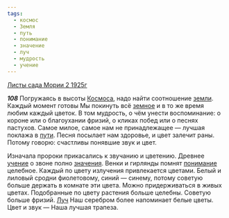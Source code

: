 ```yaml
---
tags:
  - космос
  - Земля
  - путь
  - понимание
  - значение
  - луч
  - мудрость
  - учение
---
```


[Листы сада Мории 2 1925г](/agni/1925)

___108___
Погружаясь в высоты [Космоса](/tag/#космос), надо найти соотношение [земли](/tag/#Земля). Каждый момент готовы Мы покинуть всё [земное](/tag/#Земля) и в то же время любим каждый цветок. В том мудрость, о чём унести воспоминание: о короне или о благоухании фризий, о кликах побед или о песнях пастухов. Самое милое, самое нам не принадлежащее — лучшая поклажа в [пути](/tag/#путь). Песня посылает нам здоровье, и цвет залечит раны. Потому говорю: счастливы понявшие звук и цвет.   

Изначала пророки прикасались к звучанию и цветению. Древнее [учение](/tag/#учение) о звоне полно [значения](/tag/#значение). Венки и гирлянды помнят [понимание](/tag/#понимание) целебное. Каждый по цвету излучения привлекается цветами. Белый и лиловый сродни фиолетовому, синий — синему, потому советую больше держать в комнате эти цвета. Можно придерживаться в живых цветах. Подобранные по цвету растения больше целебны. Советую больше фризий. [Луч](/tag/#луч) Наш серебром более напоминает белые цветы. Цвет и звук — Наша лучшая трапеза.   

